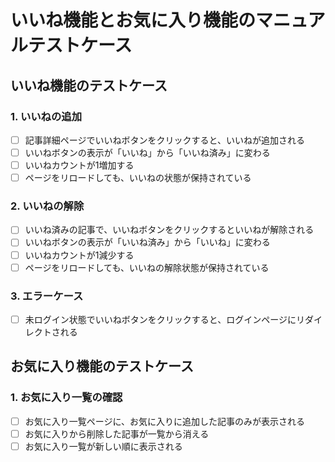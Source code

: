# いいね機能とお気に入り機能のマニュアルテストケース

## いいね機能のテストケース

### 1. いいねの追加
- [ ] 記事詳細ページでいいねボタンをクリックすると、いいねが追加される
- [ ] いいねボタンの表示が「いいね」から「いいね済み」に変わる
- [ ] いいねカウントが1増加する
- [ ] ページをリロードしても、いいねの状態が保持されている

### 2. いいねの解除
- [ ] いいね済みの記事で、いいねボタンをクリックするといいねが解除される
- [ ] いいねボタンの表示が「いいね済み」から「いいね」に変わる
- [ ] いいねカウントが1減少する
- [ ] ページをリロードしても、いいねの解除状態が保持されている

### 3. エラーケース
- [ ] 未ログイン状態でいいねボタンをクリックすると、ログインページにリダイレクトされる

## お気に入り機能のテストケース

### 1. お気に入り一覧の確認
- [ ] お気に入り一覧ページに、お気に入りに追加した記事のみが表示される
- [ ] お気に入りから削除した記事が一覧から消える
- [ ] お気に入り一覧が新しい順に表示される
